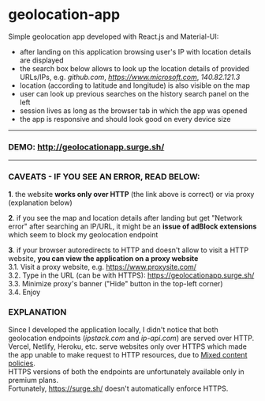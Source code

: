# geolocation-app
Simple geolocation app developed with React.js and Material-UI:
* after landing on this application browsing user's IP with location details are displayed
* the search box below allows to look up the location details of provided URLs/IPs, e.g. *github.com*, *https://www.microsoft.com*, *140.82.121.3*
* location (according to latitude and longitude) is also visible on the map
* user can look up previous searches on the history search panel on the left
* session lives as long as the browser tab in which the app was opened
* the app is responsive and should look good on every device size

-----
### DEMO: http://geolocationapp.surge.sh/
-----

### CAVEATS - IF YOU SEE AN ERROR, READ BELOW:
**1**. the website **works only over HTTP** (the link above is correct) or via proxy (explanation below)

**2**. if you see the map and location details after landing but get "Network error" after searching an IP/URL, it might be an **issue of adBlock extensions** which seem to block my geolocation endpoint

**3**. if your browser autoredirects to HTTP and doesn't allow to visit a HTTP website, **you can view the application on a proxy website** \
   3.1. Visit a proxy website, e.g. https://www.proxysite.com/ \
   3.2. Type in the URL (can be with HTTPS): https://geolocationapp.surge.sh/ \
   3.3. Minimize proxy's banner ("Hide" button in the top-left corner) \
   3.4. Enjoy


### EXPLANATION
Since I developed the application locally, I didn't notice that both geolocation endpoints (*ipstack.com* and *ip-api.com*) are served over HTTP. \
Vercel, Netlify, Heroku, etc. serve websites only over HTTPS which made the app unable to make request to HTTP resources, due to [Mixed content policies](https://developer.mozilla.org/en-US/docs/Web/Security/Mixed_content). \
HTTPS versions of both the endpoints are unfortunately available only in premium plans. \
Fortunately, https://surge.sh/ doesn't automatically enforce HTTPS.
